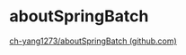 # aboutSpringBatch

[ch-yang1273/aboutSpringBatch (github.com)](https://github.com/ch-yang1273/aboutSpringBatch)